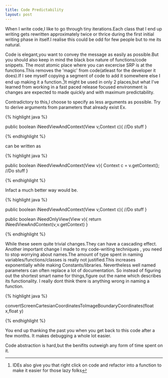 ```yaml
---
title: Code Predictability
layout: post
---
```

When I write code,I like to go through tiny iterations.Each class that I end
up writing gets rewritten approximately twice or thrice during the first initial
writing phase in itself.I realise this could be odd for few people but to me its
natural.

Code is elegant,you want to convey the message as easily as possible.But you
should also keep in mind the black box nature of functions/code snippets.
The most atomic place where you can excercise SRP is at the functions.This
removes the 'magic' from code(atleast for the developer it does).If I see
myself copying a segment of code to add it somewhere else I end up making
it a function.[^1]It might be used in only 2 places,but what I've learned
from working in a fast paced release focused environment is changes are
expected to made quickly and with maximum predictability.

Contradictory to this,I choose to specify as less arguments as  possible.
Try to derive arguments from parameters that already exist
Ex.


{% highlight java %}

public boolean iNeedViewAndContext(View v,Context c){
  //Do stuff
}

{% endhighlight %}


can be written as

{% highlight java %}

public boolean iNeedViewAndContext(View v){
    Context c = v.getContext();
    //Do stuff
}

{% endhighlight %}

Infact a much better way would be.

{% highlight java %}

public boolean iNeedViewAndContext(View v,Context c){
  //Do stuff
}

public boolean iNeedOnlyView(View v){
    return iNeedViewAndContext(v,v.getContext)
}

{% endhighlight %}

While these seem quite trivial changes.They can have a cascading effect.
Another important change I made to my code-writing techniques , you need to stop
worrying about names.The amount of type spent in naming
variables/functions/classes is really not justified.This increases exponentially
while making Constants/libraries. Nevertheless well named parameters can often
replace a lot of documentation. So instead of figuring out the shortest smart
name for things,figure out the name which describes its functionality. I really
dont think there is anything wrong in naming a function.

{% highlight java %}

convertScreenCartesianCoordinatesToImageBoundaryCoordinates(float x,float y)

{% endhighlight %}

You end up thanking the past you when you get back to this code after a few
months. It makes debugging a whole lot easier.

Code abstraction is hard,but the benifits outweigh any form of time spent on it.



[^1]:IDEs also give you that right click on code and refactor into a function to make it easier for those lazy folks
